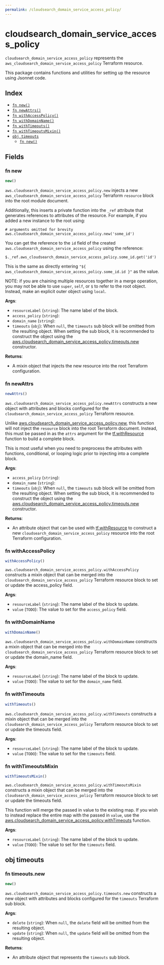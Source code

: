 ```yaml
---
permalink: /cloudsearch_domain_service_access_policy/
---
```


# cloudsearch_domain_service_access_policy

`cloudsearch_domain_service_access_policy` represents the `aws_cloudsearch_domain_service_access_policy` Terraform resource.



This package contains functions and utilities for setting up the resource using Jsonnet code.


## Index

* [`fn new()`](#fn-new)
* [`fn newAttrs()`](#fn-newattrs)
* [`fn withAccessPolicy()`](#fn-withaccesspolicy)
* [`fn withDomainName()`](#fn-withdomainname)
* [`fn withTimeouts()`](#fn-withtimeouts)
* [`fn withTimeoutsMixin()`](#fn-withtimeoutsmixin)
* [`obj timeouts`](#obj-timeouts)
  * [`fn new()`](#fn-timeoutsnew)

## Fields

### fn new

```ts
new()
```


`aws.cloudsearch_domain_service_access_policy.new` injects a new `aws_cloudsearch_domain_service_access_policy` Terraform `resource`
block into the root module document.

Additionally, this inserts a private function into the `_ref` attribute that generates references to attributes of the
resource. For example, if you added a new instance to the root using:

    # arguments omitted for brevity
    aws.cloudsearch_domain_service_access_policy.new('some_id')

You can get the reference to the `id` field of the created `aws.cloudsearch_domain_service_access_policy` using the reference:

    $._ref.aws_cloudsearch_domain_service_access_policy.some_id.get('id')

This is the same as directly entering `"${ aws_cloudsearch_domain_service_access_policy.some_id.id }"` as the value.

NOTE: if you are chaining multiple resources together in a merge operation, you may not be able to use `super`, `self`,
or `$` to refer to the root object. Instead, make an explicit outer object using `local`.

**Args**:
  - `resourceLabel` (`string`): The name label of the block.
  - `access_policy` (`string`): 
  - `domain_name` (`string`): 
  - `timeouts` (`obj`):  When `null`, the `timeouts` sub block will be omitted from the resulting object. When setting the sub block, it is recommended to construct the object using the [aws.cloudsearch_domain_service_access_policy.timeouts.new](#fn-cloudsearchdomainserviceaccesspolicytimeoutsnew) constructor.

**Returns**:
- A mixin object that injects the new resource into the root Terraform configuration.


### fn newAttrs

```ts
newAttrs()
```


`aws.cloudsearch_domain_service_access_policy.newAttrs` constructs a new object with attributes and blocks configured for the `cloudsearch_domain_service_access_policy`
Terraform resource.

Unlike [aws.cloudsearch_domain_service_access_policy.new](#fn-cloudsearchdomainserviceaccesspolicynew), this function will not inject the `resource`
block into the root Terraform document. Instead, this must be passed in as the `attrs` argument for the
[tf.withResource](https://github.com/tf-libsonnet/core/tree/main/docs#fn-withresource) function to build a complete block.

This is most useful when you need to preprocess the attributes with functions, conditional, or looping logic prior to
injecting into a complete block.

**Args**:
  - `access_policy` (`string`): 
  - `domain_name` (`string`): 
  - `timeouts` (`obj`):  When `null`, the `timeouts` sub block will be omitted from the resulting object. When setting the sub block, it is recommended to construct the object using the [aws.cloudsearch_domain_service_access_policy.timeouts.new](#fn-cloudsearchdomainserviceaccesspolicytimeoutsnew) constructor.

**Returns**:
  - An attribute object that can be used with [tf.withResource](https://github.com/tf-libsonnet/core/tree/main/docs#fn-withresource) to construct a new `cloudsearch_domain_service_access_policy` resource into the root Terraform configuration.


### fn withAccessPolicy

```ts
withAccessPolicy()
```

`aws.cloudsearch_domain_service_access_policy.withAccessPolicy` constructs a mixin object that can be merged into the `cloudsearch_domain_service_access_policy`
Terraform resource block to set or update the access_policy field.



**Args**:
  - `resourceLabel` (`string`): The name label of the block to update.
  - `value` (`TODO`): The value to set for the `access_policy` field.


### fn withDomainName

```ts
withDomainName()
```

`aws.cloudsearch_domain_service_access_policy.withDomainName` constructs a mixin object that can be merged into the `cloudsearch_domain_service_access_policy`
Terraform resource block to set or update the domain_name field.



**Args**:
  - `resourceLabel` (`string`): The name label of the block to update.
  - `value` (`TODO`): The value to set for the `domain_name` field.


### fn withTimeouts

```ts
withTimeouts()
```

`aws.cloudsearch_domain_service_access_policy.withTimeouts` constructs a mixin object that can be merged into the `cloudsearch_domain_service_access_policy`
Terraform resource block to set or update the timeouts field.



**Args**:
  - `resourceLabel` (`string`): The name label of the block to update.
  - `value` (`TODO`): The value to set for the `timeouts` field.


### fn withTimeoutsMixin

```ts
withTimeoutsMixin()
```

`aws.cloudsearch_domain_service_access_policy.withTimeoutsMixin` constructs a mixin object that can be merged into the `cloudsearch_domain_service_access_policy`
Terraform resource block to set or update the timeouts field.

This function will merge the passed in value to the existing map. If you wish
to instead replace the entire map with the passed in `value`, use the [aws.cloudsearch_domain_service_access_policy.withTimeouts](TODO)
function.


**Args**:
  - `resourceLabel` (`string`): The name label of the block to update.
  - `value` (`TODO`): The value to set for the `timeouts` field.


## obj timeouts



### fn timeouts.new

```ts
new()
```


`aws.cloudsearch_domain_service_access_policy.timeouts.new` constructs a new object with attributes and blocks configured for the `timeouts`
Terraform sub block.



**Args**:
  - `delete` (`string`):  When `null`, the `delete` field will be omitted from the resulting object.
  - `update` (`string`):  When `null`, the `update` field will be omitted from the resulting object.

**Returns**:
  - An attribute object that represents the `timeouts` sub block.
